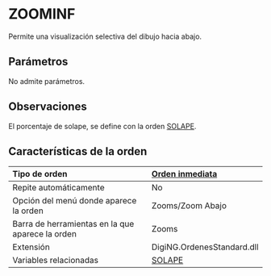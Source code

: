 # ZOOMINF

Permite una visualización selectiva del dibujo hacia abajo.

## Parámetros

No admite parámetros.

## Observaciones

El porcentaje de solape, se define con la orden [SOLAPE](/digi3d-net/referencia/ventana-de-dibujo/ordenes/z/SOLAPE.html).

## Características de la orden

| Tipo de orden | [Orden inmediata](zoominf.md) |
| :--- | :--- |
| Repite automáticamente | No |
| Opción del menú donde aparece la orden | Zooms/Zoom Abajo |
| Barra de herramientas en la que aparece la orden | Zooms |
| Extensión | DigiNG.OrdenesStandard.dll |
| Variables relacionadas | [SOLAPE](/digi3d-net/referencia/ventana-de-dibujo/ordenes/z/SOLAPE.html) |

